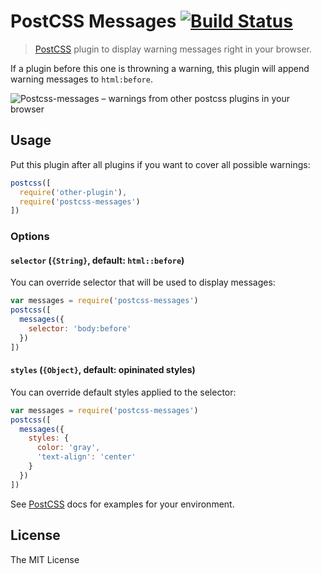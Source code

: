 # PostCSS Messages [![Build Status](https://travis-ci.org/postcss/postcss-messages.svg)](https://travis-ci.org/postcss/postcss-messages)

> [PostCSS] plugin to display warning messages right in your browser.

If a plugin before this one is throwning a warning, this plugin will append warning messages to `html:before`.

![Postcss-messages – warnings from other postcss plugins in your browser](http://postcss.github.io/postcss-messages/screenshot.png)

## Usage

Put this plugin after all plugins if you want to cover all possible warnings:

```js
postcss([
  require('other-plugin'),
  require('postcss-messages')
])
```

### Options

#### `selector` (`{String}`, default: `html::before`)

You can override selector that will be used to display messages:

```js
var messages = require('postcss-messages')
postcss([
  messages({
    selector: 'body:before'
  })
])
```

#### `styles` (`{Object}`, default: opininated styles)

You can override default styles applied to the selector:

```js
var messages = require('postcss-messages')
postcss([
  messages({
    styles: {
      color: 'gray',
      'text-align': 'center'
    }
  })
])
```

See [PostCSS] docs for examples for your environment.

## License

The MIT License

[PostCSS]: https://github.com/postcss/postcss
